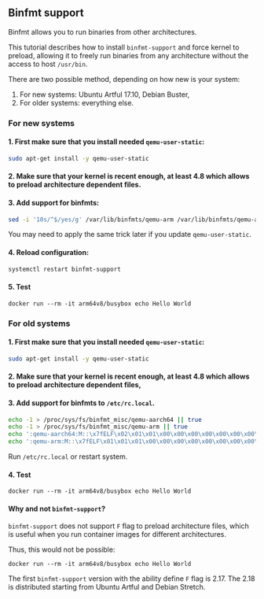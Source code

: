 ## Binfmt support

Binfmt allows you to run binaries from other architectures.

This tutorial describes how to install `binfmt-support` and force kernel to preload, allowing it to freely run binaries from any architecture without the access to host `/usr/bin`.

There are two possible method, depending on how new is your system:

1. For new systems: Ubuntu Artful 17.10, Debian Buster,
2. For older systems: everything else.

### For new systems

#### 1. First make sure that you install needed `qemu-user-static`:

```bash
sudo apt-get install -y qemu-user-static
```

#### 2. Make sure that your kernel is recent enough, at least 4.8 which allows to preload architecture dependent files.

#### 3. Add support for binfmts:

```bash
sed -i '10s/^$/yes/g' /var/lib/binfmts/qemu-arm /var/lib/binfmts/qemu-aarch64
```

You may need to apply the same trick later if you update `qemu-user-static`.

#### 4. Reload configuration:

```bash
systemctl restart binfmt-support
```

#### 5. Test

```
docker run --rm -it arm64v8/busybox echo Hello World
```

### For old systems

#### 1. First make sure that you install needed `qemu-user-static`:

```bash
sudo apt-get install -y qemu-user-static
```

#### 2. Make sure that your kernel is recent enough, at least 4.8 which allows to preload architecture dependent files,

#### 3. Add support for binfmts to `/etc/rc.local`.

```bash
echo -1 > /proc/sys/fs/binfmt_misc/qemu-aarch64 || true
echo -1 > /proc/sys/fs/binfmt_misc/qemu-arm || true
echo ':qemu-aarch64:M::\x7fELF\x02\x01\x01\x00\x00\x00\x00\x00\x00\x00\x00\x00\x02\x00\xb7\x00:\xff\xff\xff\xff\xff\xff\xff\x00\xff\xff\xff\xff\xff\xff\xff\xff\xfe\xff\xff\xff:/usr/bin/qemu-aarch64-static:OCF' > /proc/sys/fs/binfmt_misc/register
echo ':qemu-arm:M::\x7fELF\x01\x01\x01\x00\x00\x00\x00\x00\x00\x00\x00\x00\x02\x00\x28\x00:\xff\xff\xff\xff\xff\xff\xff\x00\xff\xff\xff\xff\xff\xff\xff\xff\xfe\xff\xff\xff:/usr/bin/qemu-arm-static:OCF' > /proc/sys/fs/binfmt_misc/register
```

Run `/etc/rc.local` or restart system.

#### 4. Test

```
docker run --rm -it arm64v8/busybox echo Hello World
```

#### Why and not `binfmt-support`?

`binfmt-support` does not support `F` flag to preload architecture files,
which is useful when you run container images for different architectures.

Thus, this would not be possible:

```
docker run --rm -it arm64v8/busybox echo Hello World
```

The first `binfmt-support` version with the ability define `F` flag is 2.17. The 2.18 is distributed starting from Ubuntu Artful and Debian Stretch.
